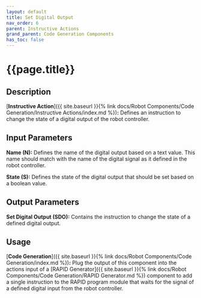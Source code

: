 ```yaml
---
layout: default
title: Set Digital Output
nav_order: 6
parent: Instructive Actions
grand_parent: Code Generation Components
has_toc: false
---
```


# **{{page.title}}**

## **Description**

[**Instructive Action**]({{ site.baseurl }}{% link docs/Robot Components/Code Generation/Instructive Actions/index.md %})**:** 
Defines an instruction to change the state of a digital output of the robot controller.

## **Input Parameters**

**Name (N):** Defines the name of the digital output based on a text value. This name should match with the name of the digital signal as it defined in the robot controller. 

**State (S):** Defines the state of the digital output that should be set based on a boolean value.

## **Output Parameters**

**Set Digital Output (SDO):** Contains the instruction to change the state of a defined digital output.

## **Usage**

[**Code Generation**]({{ site.baseurl }}{% link docs/Robot Components/Code Generation/index.md %})**:** Plug the output of this component into the actions input of a [RAPID Generator]({{ site.baseurl }}{% link docs/Robot Components/Code Generation/RAPID Generator.md %}) component to add a single instruction to the RAPID program module that waits for the signal of a defined digital input from the robot controller.